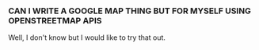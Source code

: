 ### CAN I WRITE A GOOGLE MAP THING BUT FOR MYSELF USING OPENSTREETMAP APIS

Well, I don't know but I would like to try that out.
